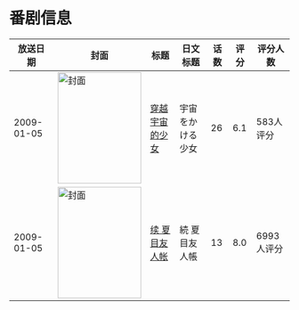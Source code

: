 # 番剧信息

|放送日期|封面|标题|日文标题|话数|评分|评分人数|
|---|---|---|---|---|---|---|
|2009-01-05|<img src="//lain.bgm.tv/pic/cover/c/70/4a/886_I9s0G.jpg" alt="封面" style="width:150px;height:200px;object-fit:cover;">|[穿越宇宙的少女](https://bangumi.tv/subject/886)|宇宙をかける少女|26|6.1|583人评分|
|2009-01-05|<img src="//lain.bgm.tv/pic/cover/c/cf/bc/891_MR08Z.jpg" alt="封面" style="width:150px;height:200px;object-fit:cover;">|[续 夏目友人帐](https://bangumi.tv/subject/891)|続 夏目友人帳|13|8.0|6993人评分|
